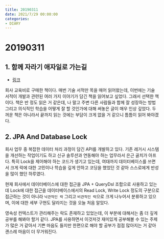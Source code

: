 ```yaml
---
title: 20190311
date: 2021/7/29 00:00:00
categories:
- DIARY
---
```


# 20190311
## 1. 함께 자라기 애자일로 가는길
- [링크](https://book.naver.com/bookdb/book_detail.nhn?bid=14341885)

회사 교육비로 구매한 책이다. 매번 기술 서적만 목을 매어 읽어왔는데, 이번에는 기술 서적이 개발과 관련된 여러 가지 이야기가 담긴 책을 읽어보고 싶었다. 그래서 선택한 책이다. 책은 반 정도 읽은 거 같은데, 나 말고 주변 다른 사람들과 함께 잘 성장하는 방법 그리고 의식적인 학습을 어떻게 잘 할 것인가에 대해 써놓은 글이 매우 인상 깊었다. 두꺼운 책은 아니라서 끝까지 읽는 것에는 부담이 크게 없을 거 같으니 틈틈이 읽어 봐야겠다.

## 2. JPA And Database Lock
회사 업무 중 복잡한 데이터 처리 과정이 담긴 API를 개발하고 있다. 기존 레거시 시스템을 개선하는 작업이기도 하고 신규 솔루션과 연동해야 하는 업무라서 은근 골치가 아프다. 특히 Lock을 제어해야 하는 코드가 생기고 있는데, 여태까지 데이터베이스를 쓰면서 크게 락에 대한 고민이나 학습을 깊게 안하고 코딩을 했었던 것 같아 스스로에게 반성을 많이 했던 하루였다. 

현재 회사에서 데이터베이스에 대한 접근을 JPA + QueryDsl 조합으로 사용하고 있는데 Lock에 대한 접근을 데이터베이스에서의 Read Lock, Write Lock 정도의 구분으로 접근하는 것이 아니라 `낙관적인 락` 그리고 `비관적인 락`으로 크게 나누어서 분류하고 있으며, 이에 대한 세부 구현도 달라지는 것을 오늘 처음 알았다.

영속성 컨텍스트가 관리해주는 락도 존재하고 있었는데, 이 부분에 대해서는 좀 더 깊게 공부를 해봐야 할거 같다. JPA를 사용하면서 이것저것 재미있게 공부해볼 수 있는 주제가 많은 거 같아서 기쁜 마음도 들지만 한편으로 해야 할 공부가 점점 많아지는 거 같아 괜스레 마음이 더 무거워진다.